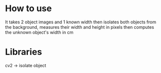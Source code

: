 # How to use

It takes 2 object images and 1 known width then isolates both objects from the background, measures their width and height in pixels then computes the unknown object's width in cm


# Libraries

cv2 -> isolate object 

